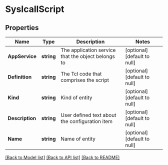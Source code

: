 # SysIcallScript

## Properties
Name | Type | Description | Notes
------------ | ------------- | ------------- | -------------
**AppService** | **string** | The application service that the object belongs to | [optional] [default to null]
**Definition** | **string** | The Tcl code that comprises the script | [optional] [default to null]
**Kind** | **string** | Kind of entity | [optional] [default to null]
**Description** | **string** | User defined text about the configuration item | [optional] [default to null]
**Name** | **string** | Name of entity | [optional] [default to null]

[[Back to Model list]](../README.md#documentation-for-models) [[Back to API list]](../README.md#documentation-for-api-endpoints) [[Back to README]](../README.md)


